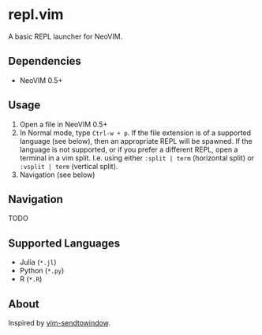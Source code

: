 # repl.vim
A basic REPL launcher for NeoVIM.

## Dependencies
- NeoVIM 0.5+

## Usage
1. Open a file in NeoVIM 0.5+
2. In Normal mode, type `Ctrl-w + p`. If the file extension is of a supported
   language (see below), then an appropriate REPL will be spawned. If the 
   language is not supported, or if you prefer a different REPL, open 
   a terminal in a vim split. I.e. using either `:split | term` (horizontal
   split) or `:vsplit | term` (vertical split).
3. Navigation (see below)

## Navigation
TODO

## Supported Languages
- Julia (`*.jl`)
- Python (`*.py`)
- R (`*.R`)

## About
Inspired by [vim-sendtowindow][1].

[1]: https://github.com/karoliskoncevicius/vim-sendtowindow.

